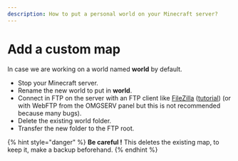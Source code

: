 ```yaml
---
description: How to put a personal world on your Minecraft server?
---
```


# Add a custom map

In case we are working on a world named **world** by default.

* Stop your Minecraft server.
* Rename the new world to put in **world**.
* Connect in FTP on the server with an FTP client like [FileZilla](https://filezilla-project.org/download.php?type=client) \([tutorial](https://www.omgserv.com/en/faq-minecraft/how_to_create_and_use_ftp_acces-86/)\) \(or with WebFTP from the OMGSERV panel but this is not recommended because many bugs\). 
* Delete the existing world folder.
* Transfer the new folder to the FTP root.

{% hint style="danger" %}
**Be careful !** This deletes the existing map, to keep it, make a backup beforehand.
{% endhint %}

